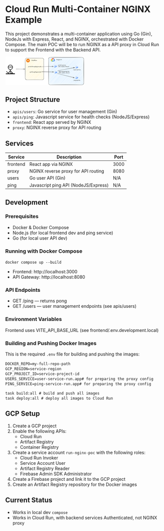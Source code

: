 # Cloud Run Multi-Container NGINX Example

This project demonstrates a multi-container application using Go (Gin), NodeJs with Express, React, and NGINX, 
orchestrated with Docker Compose. The main POC will be to run NGINX as a API proxy in Cloud Run to support the Frontend 
with the Backend API.

<img src="assets/images/nginx-poc.png" alt="Description" width="50%" />

## Project Structure

* `apis/users`: Go service for user management (Gin)
* `apis/ping`: Javascript service for health checks (NodeJS/Express)
* `frontend`: React app served by NGINX
* `proxy`: NGINX reverse proxy for API routing

## Services

| Service  | Description                          | Port |
|----------|--------------------------------------|------|
| frontend | React app via NGINX                  | 3000 |
| proxy    | NGINX reverse proxy for API routing  | 8080 |
| users    | Go user API (Gin)                    | N/A  |
| ping     | Javascript ping API (NodeJS/Express) | N/A  |

## Development

### Prerequisites

* Docker & Docker Compose
* Node.js (for local frontend dev and ping service)
* Go (for local user API dev)

### Running with Docker Compose

`docker compose up --build`

* Frontend: http://localhost:3000
* API Gateway: http://localhost:8080

### API Endpoints

* GET /ping — returns pong
* GET /users — user management endpoints (see apis/users)

### Environment Variables

Frontend uses VITE_API_BASE_URL (see frontend/.env.development.local)

### Building and Pushing Docker Images

This is the required `.env` file for building and pushing the images:

```dotenv
DOCKER_REPO=my-full-repo-path
GCP_REGION=service-region
GCP_PROJECT_ID=service-project-id
USERS_SERVICE=user-service-run.app# for preparing the proxy config
PING_SERVICE=ping-service-run.app# for preparing the proxy config
```

```shell
task build:all # build and push all images
task deploy:all # deploy all images to Cloud Run
```

## GCP Setup

1. Create a GCP project
2. Enable the following APIs:
   - Cloud Run
   - Artifact Registry
   - Container Registry
3. Create a service account `run-nginx-poc` with the following roles:
   - Cloud Run Invoker
   - Service Account User
   - Artifact Registry Reader
   - Firebase Admin SDK Administrator
4. Create a Firebase project and link it to the GCP project
5. Create an Artifact Registry repository for the Docker images

## Current Status

* Works in local dev `compose`
* Works in Cloud Run, with backend services Authenticated, not NGINX proxy